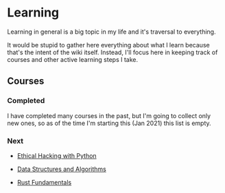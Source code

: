 # Learning

Learning in general is a big topic in my life and it's traversal to everything.

It would be stupid to gather here everything about what I learn because that's the intent of the wiki itself. Instead, I'll focus here in keeping track of courses and other active learning steps I take.

## Courses

### Completed

I have completed many courses in the past, but I'm going to collect only new ones, so as of the time I'm starting this (Jan 2021) this list is empty.

### Next

 - [Ethical Hacking with Python](https://www.udemy.com/course/complete-ethical-hacking-bootcamp-zero-to-mastery/)

 - [Data Structures and Algorithms](https://www.udemy.com/course/master-the-coding-interview-data-structures-algorithms/)

 - [Rust Fundamentals](https://www.udemy.com/course/rust-fundamentals/)
